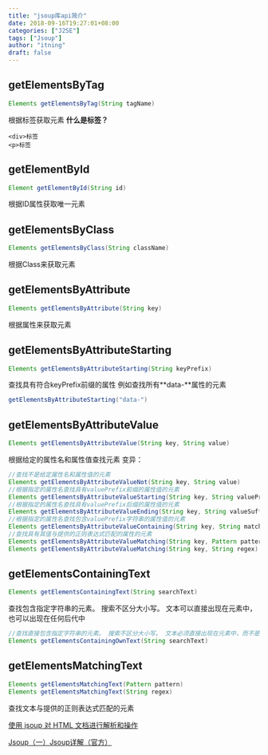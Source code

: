 ```yaml
---
title: "jsoup库api简介"
date: 2018-09-16T19:27:01+08:00
categories: ["J2SE"]
tags: ["Jsoup"]
author: "itning"
draft: false
---
```

## getElementsByTag
```java
Elements getElementsByTag(String tagName)
```
根据标签获取元素
**什么是标签？**
```
<div>标签
<p>标签
```
## getElementById
```java
Element getElementById(String id)
```
根据ID属性获取唯一元素
## getElementsByClass
```java
Elements getElementsByClass(String className)
```
根据Class来获取元素
## getElementsByAttribute
```java
Elements getElementsByAttribute(String key)
```
根据属性来获取元素
## getElementsByAttributeStarting
```java
Elements getElementsByAttributeStarting(String keyPrefix)
```
查找具有符合keyPrefix前缀的属性
例如查找所有**data-**属性的元素
```java
getElementsByAttributeStarting("data-")
```
## getElementsByAttributeValue
```java
Elements getElementsByAttributeValue(String key, String value)
```
根据给定的属性名和属性值查找元素
变异：
```java
//查找不是给定属性名和属性值的元素
Elements getElementsByAttributeValueNot(String key, String value)
//根据指定的属性名查找具有valuePrefix前缀的属性值的元素
Elements getElementsByAttributeValueStarting(String key, String valuePrefix)
//根据指定的属性名查找具有valuePrefix后缀的属性值的元素
Elements getElementsByAttributeValueEnding(String key, String valueSuffix)
//根据指定的属性名查找包含valuePrefix字符串的属性值的元素
Elements getElementsByAttributeValueContaining(String key, String match)
//查找具有其值与提供的正则表达式匹配的属性的元素
Elements getElementsByAttributeValueMatching(String key, Pattern pattern)
Elements getElementsByAttributeValueMatching(String key, String regex)
```
## getElementsContainingText
```java
Elements getElementsContainingText(String searchText)
```
查找包含指定字符串的元素。 搜索不区分大小写。 文本可以直接出现在元素中，也可以出现在任何后代中
```java
//查找直接包含指定字符串的元素。 搜索不区分大小写。 文本必须直接出现在元素中，而不是出现在任何后代中
Elements getElementsContainingOwnText(String searchText)
```
## getElementsMatchingText
```java
Elements getElementsMatchingText(Pattern pattern)
Elements getElementsMatchingText(String regex)
```
查找文本与提供的正则表达式匹配的元素

[使用 jsoup 对 HTML 文档进行解析和操作](https://www.ibm.com/developerworks/cn/java/j-lo-jsouphtml/index.html)

[Jsoup（一）Jsoup详解（官方）](https://www.cnblogs.com/zhangyinhua/p/8037599.html)
